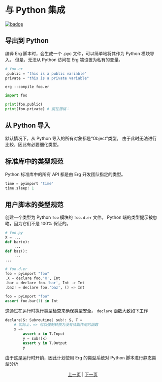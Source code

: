 # 与 Python 集成

[![badge](https://img.shields.io/endpoint.svg?url=https%3A%2F%2Fgezf7g7pd5.execute-api.ap-northeast-1.amazonaws.com%2Fdefault%2Fsource_up_to_date%3Fowner%3Derg-lang%26repos%3Derg%26ref%3Dmain%26path%3Ddoc/EN/syntax/32_integration_with_Python.md%26commit_hash%3D51de3c9d5a9074241f55c043b9951b384836b258)](https://gezf7g7pd5.execute-api.ap-northeast-1.amazonaws.com/default/source_up_to_date?owner=erg-lang&repos=erg&ref=main&path=doc/EN/syntax/32_integration_with_Python.md&commit_hash=51de3c9d5a9074241f55c043b9951b384836b258)

## 导出到 Python

编译 Erg 脚本时，会生成一个 .pyc 文件，可以简单地将其作为 Python 模块导入。
但是，无法从 Python 访问在 Erg 端设置为私有的变量。

```python
# foo.er
.public = "this is a public variable"
private = "this is a private variable"
```

```console
erg --compile foo.er
```

```python
import foo

print(foo.public)
print(foo.private) # 属性错误：
```

## 从 Python 导入

默认情况下，从 Python 导入的所有对象都是“Object”类型。 由于此时无法进行比较，因此有必要细化类型。

## 标准库中的类型规范

Python 标准库中的所有 API 都是由 Erg 开发团队指定的类型。

```python
time = pyimport "time"
time.sleep! 1
```

## 用户脚本的类型规范

创建一个类型为 Python `foo` 模块的 `foo.d.er` 文件。
Python 端的类型提示被忽略，因为它们不是 100% 保证的。

```python
# foo.py
X = ...
def bar(x):
    ...
def baz():
    ...
...
```

```python
# foo.d.er
foo = pyimport "foo"
.X = declare foo.'X', Int
.bar = declare foo.'bar', Int -> Int
.baz! = declare foo.'baz', () => Int
```

```python
foo = pyimport "foo"
assert foo.bar(1) in Int
```

这通过在运行时执行类型检查来确保类型安全。 ``declare`` 函数大致如下工作

```python
declare|S: Subroutine| sub!: S, T =
    # 实际上，=> 可以强制转换为没有块副作用的函数
    x =>
        assert x in T.Input
        y = sub!(x)
        assert y in T.Output
        y
```

由于这是运行时开销，因此计划使用 Erg 的类型系统对 Python 脚本进行静态类型分析

<p align='center'>
    <a href='./31_pipeline.md'>上一页</a> | <a href='./33_package_system.md'>下一页</a>
</p>
